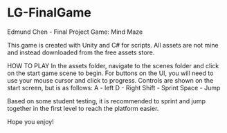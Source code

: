 # LG-FinalGame

Edmund Chen - Final Project Game: Mind Maze

This game is created with Unity and C# for scripts. All assets are not mine and instead downloaded from the free assets store. 

HOW TO PLAY
In the assets folder, navigate to the scenes folder and click on the start game scene to begin. For buttons on the UI, you will need to use your mouse cursor and click to progress.
Controls are shown on the start screen, but is as follows:
A - left
D - Right
Shift - Sprint
Space - Jump

Based on some student testing, it is recommended to sprint and jump together in the first level to reach the platform easier.

Hope you enjoy!
